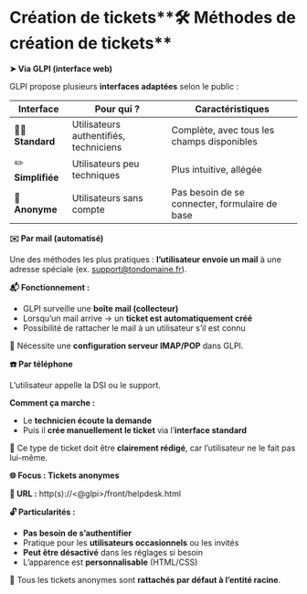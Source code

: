 # Création de tickets**🛠️ Méthodes de création de tickets**

**➤ Via GLPI (interface web)**

GLPI propose plusieurs **interfaces adaptées** selon le public :

| **Interface** | **Pour qui ?** | **Caractéristiques** |
|----|----|----|
| 🧑‍💻 **Standard** | Utilisateurs authentifiés, techniciens | Complète, avec tous les champs disponibles |
| ✏️ **Simplifiée** | Utilisateurs peu techniques | Plus intuitive, allégée |
| 👤 **Anonyme** | Utilisateurs sans compte | Pas besoin de se connecter, formulaire de base |



**✉️ Par mail (automatisé)**

Une des méthodes les plus pratiques : **l’utilisateur envoie un mail** à une adresse spéciale (ex. support@tondomaine.fr).

**📬 Fonctionnement :**

- GLPI surveille une **boîte mail (collecteur)**
- Lorsqu’un mail arrive → un **ticket est automatiquement créé**
- Possibilité de rattacher le mail à un utilisateur s’il est connu

🔧 Nécessite une **configuration serveur IMAP/POP** dans GLPI.



**☎️ Par téléphone**

L’utilisateur appelle la DSI ou le support.

**Comment ça marche :**

- Le **technicien écoute la demande**
- Puis il **crée manuellement le ticket** via l’**interface standard**

📝 Ce type de ticket doit être **clairement rédigé**, car l’utilisateur ne le fait pas lui-même.



**🌐 Focus : Tickets anonymes**

**📍 URL :** http(s)://<@glpi>/front/helpdesk.html

**🔓 Particularités :**

- **Pas besoin de s’authentifier**
- Pratique pour les **utilisateurs occasionnels** ou les invités
- **Peut être désactivé** dans les réglages si besoin
- L’apparence est **personnalisable** (HTML/CSS)

📌 Tous les tickets anonymes sont **rattachés par défaut à l’entité racine**.
